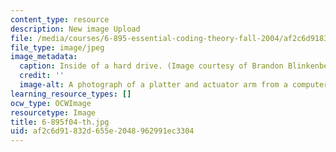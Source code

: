 ```yaml
---
content_type: resource
description: New image Upload
file: /media/courses/6-895-essential-coding-theory-fall-2004/af2c6d91832d655e2048962991ec3304_6-895f04-th.jpg
file_type: image/jpeg
image_metadata:
  caption: Inside of a hard drive. (Image courtesy of Brandon Blinkenberg and [stock.xchng](http://www.freeimages.com/).)
  credit: ''
  image-alt: A photograph of a platter and actuator arm from a computer hard drive.
learning_resource_types: []
ocw_type: OCWImage
resourcetype: Image
title: 6-895f04-th.jpg
uid: af2c6d91-832d-655e-2048-962991ec3304
---
```

